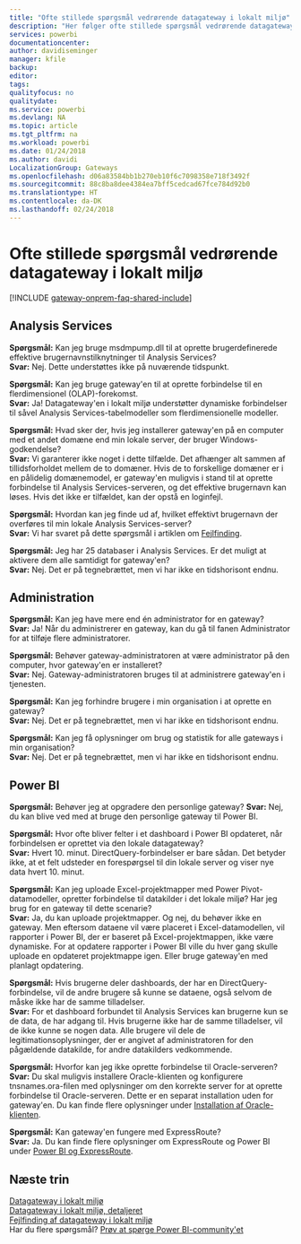 ```yaml
---
title: "Ofte stillede spørgsmål vedrørende datagateway i lokalt miljø"
description: "Her følger ofte stillede spørgsmål vedrørende datagateway i lokalt miljø. Her samler vi ofte stillede spørgsmål vedrørende gateway'en på ét sted."
services: powerbi
documentationcenter: 
author: davidiseminger
manager: kfile
backup: 
editor: 
tags: 
qualityfocus: no
qualitydate: 
ms.service: powerbi
ms.devlang: NA
ms.topic: article
ms.tgt_pltfrm: na
ms.workload: powerbi
ms.date: 01/24/2018
ms.author: davidi
LocalizationGroup: Gateways
ms.openlocfilehash: d06a83584bb1b270eb10f6c7098358e718f3492f
ms.sourcegitcommit: 88c8ba8dee4384ea7bff5cedcad67fce784d92b0
ms.translationtype: HT
ms.contentlocale: da-DK
ms.lasthandoff: 02/24/2018
---
```

# <a name="on-premises-data-gateway-faq"></a>Ofte stillede spørgsmål vedrørende datagateway i lokalt miljø
<!-- Shared FAQ shared Include -->
[!INCLUDE [gateway-onprem-faq-shared-include](./includes/gateway-onprem-faq-shared-include.md)]

## <a name="analysis-services"></a>Analysis Services
**Spørgsmål:** Kan jeg bruge msdmpump.dll til at oprette brugerdefinerede effektive brugernavnstilknytninger til Analysis Services?  
**Svar:** Nej. Dette understøttes ikke på nuværende tidspunkt.

**Spørgsmål:** Kan jeg bruge gateway'en til at oprette forbindelse til en flerdimensionel (OLAP)-forekomst.  
**Svar:** Ja! Datagateway'en i lokalt miljø understøtter dynamiske forbindelser til såvel Analysis Services-tabelmodeller som flerdimensionelle modeller.

**Spørgsmål:** Hvad sker der, hvis jeg installerer gateway'en på en computer med et andet domæne end min lokale server, der bruger Windows-godkendelse?  
**Svar:** Vi garanterer ikke noget i dette tilfælde. Det afhænger alt sammen af tillidsforholdet mellem de to domæner. Hvis de to forskellige domæner er i en pålidelig domænemodel, er gateway'en muligvis i stand til at oprette forbindelse til Analysis Services-serveren, og det effektive brugernavn kan løses. Hvis det ikke er tilfældet, kan der opstå en loginfejl.

**Spørgsmål:** Hvordan kan jeg finde ud af, hvilket effektivt brugernavn der overføres til min lokale Analysis Services-server?  
**Svar:** Vi har svaret på dette spørgsmål i artiklen om [Fejlfinding](service-gateway-onprem-tshoot.md).

**Spørgsmål:** Jeg har 25 databaser i Analysis Services. Er det muligt at aktivere dem alle samtidigt for gateway'en?  
**Svar:** Nej. Det er på tegnebrættet, men vi har ikke en tidshorisont endnu.

## <a name="administration"></a>Administration
**Spørgsmål:** Kan jeg have mere end én administrator for en gateway?  
**Svar:** Ja! Når du administrerer en gateway, kan du gå til fanen Administrator for at tilføje flere administratorer.

**Spørgsmål:** Behøver gateway-administratoren at være administrator på den computer, hvor gateway'en er installeret?  
**Svar:** Nej. Gateway-administratoren bruges til at administrere gateway'en i tjenesten.

**Spørgsmål:** Kan jeg forhindre brugere i min organisation i at oprette en gateway?  
**Svar:** Nej. Det er på tegnebrættet, men vi har ikke en tidshorisont endnu.

**Spørgsmål:** Kan jeg få oplysninger om brug og statistik for alle gateways i min organisation?  
**Svar:** Nej. Det er på tegnebrættet, men vi har ikke en tidshorisont endnu.

## <a name="power-bi"></a>Power BI
**Spørgsmål:** Behøver jeg at opgradere den personlige gateway?
**Svar:** Nej, du kan blive ved med at bruge den personlige gateway til Power BI.

**Spørgsmål:** Hvor ofte bliver felter i et dashboard i Power BI opdateret, når forbindelsen er oprettet via den lokale datagateway?  
**Svar:** Hvert 10. minut. DirectQuery-forbindelser er bare sådan. Det betyder ikke, at et felt udsteder en forespørgsel til din lokale server og viser nye data hvert 10. minut.

**Spørgsmål:** Kan jeg uploade Excel-projektmapper med Power Pivot-datamodeller, opretter forbindelse til datakilder i det lokale miljø? Har jeg brug for en gateway til dette scenarie?  
**Svar:** Ja, du kan uploade projektmapper. Og nej, du behøver ikke en gateway. Men eftersom dataene vil være placeret i Excel-datamodellen, vil rapporter i Power BI, der er baseret på Excel-projektmappen, ikke være dynamiske. For at opdatere rapporter i Power BI ville du hver gang skulle uploade en opdateret projektmappe igen. Eller bruge gateway'en med planlagt opdatering.

**Spørgsmål:** Hvis brugerne deler dashboards, der har en DirectQuery-forbindelse, vil de andre brugere så kunne se dataene, også selvom de måske ikke har de samme tilladelser.  
**Svar:** For et dashboard forbundet til Analysis Services kan brugerne kun se de data, de har adgang til. Hvis brugerne ikke har de samme tilladelser, vil de ikke kunne se nogen data. Alle brugere vil dele de legitimationsoplysninger, der er angivet af administratoren for den pågældende datakilde, for andre datakilders vedkommende.

**Spørgsmål:** Hvorfor kan jeg ikke oprette forbindelse til Oracle-serveren?  
**Svar:** Du skal muligvis installere Oracle-klienten og konfigurere tnsnames.ora-filen med oplysninger om den korrekte server for at oprette forbindelse til Oracle-serveren. Dette er en separat installation uden for gateway'en. Du kan finde flere oplysninger under [Installation af Oracle-klienten](service-gateway-onprem-manage-oracle.md#installing-the-oracle-client).

**Spørgsmål:** Kan gateway'en fungere med ExpressRoute?  
**Svar:** Ja. Du kan finde flere oplysninger om ExpressRoute og Power BI under [Power BI og ExpressRoute](service-admin-power-bi-expressroute.md).

## <a name="next-steps"></a>Næste trin
[Datagateway i lokalt miljø](service-gateway-onprem.md)  
[Datagateway i lokalt miljø, detaljeret](service-gateway-onprem-indepth.md)  
[Fejlfinding af datagateway i lokalt miljø](service-gateway-onprem-tshoot.md)  
Har du flere spørgsmål? [Prøv at spørge Power BI-community'et](http://community.powerbi.com/)

